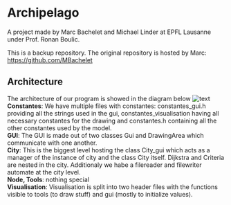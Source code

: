 # Archipelago

A project made by Marc Bachelet and Michael Linder at EPFL Lausanne under Prof. Ronan Boulic. 

This is a backup repository. The original repository is hosted by Marc: https://github.com/MBachelet

## Architecture
The architecture of our program is showed in the diagram below
![text][uml]
<br/> **Constantes**: We have multiple files with constantes: constantes_gui.h providing all the strings used in the gui, constantes_visualisation having all necessary constantes for the drawing and constantes.h containing all the other constantes used by the model.
<br/>**GUI**: The GUI is made out of two classes Gui and DrawingArea which communicate with one another. 
<br/>**City**: This is the biggest level hosting the class City_gui which acts as a manager of the instance of city and the class City itself. Dijkstra and Criteria are nested in the city. Additionaly we habe a filereader and filewriter automate at the city level. 
<br/>**Node, Tools**: nothing special
<br/>**Visualisation**: Visualisation is split into two header files with the functions visible to tools (to draw stuff) and gui (mostly to initialize values).











[uml]: https://github.com/MBachelet/Archipelago/blob/master/Diagramm_Archipelago.png
